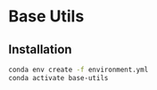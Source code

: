 # Base Utils

## Installation

```bash
conda env create -f environment.yml
conda activate base-utils
```